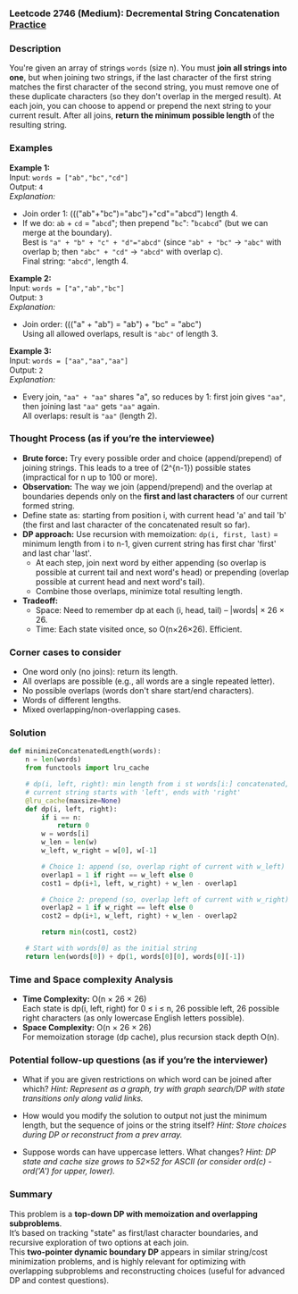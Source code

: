 ### Leetcode 2746 (Medium): Decremental String Concatenation [Practice](https://leetcode.com/problems/decremental-string-concatenation)

### Description  
You're given an array of strings `words` (size n). You must **join all strings into one**, but when joining two strings, if the last character of the first string matches the first character of the second string, you must remove one of these duplicate characters (so they don't overlap in the merged result). At each join, you can choose to append or prepend the next string to your current result. After all joins, **return the minimum possible length** of the resulting string.

### Examples  

**Example 1:**  
Input: `words = ["ab","bc","cd"]`  
Output: `4`  
*Explanation:*
- Join order 1: ((("ab"+"bc")="abc")+"cd"="abcd") length 4.
- If we do: `ab` + `cd` = "`abcd`"; then prepend "`bc`": "`bcabcd`" (but we can merge at the boundary).  
Best is `"a" + "b" + "c" + "d"="abcd"` (since `"ab" + "bc"` → `"abc"` with overlap b; then `"abc" + "cd"` → `"abcd"` with overlap c).  
Final string: `"abcd"`, length 4.

**Example 2:**  
Input: `words = ["a","ab","bc"]`  
Output: `3`  
*Explanation:*
- Join order: ((("a" + "ab") = "ab") + "bc" = "abc")  
Using all allowed overlaps, result is `"abc"` of length 3.

**Example 3:**  
Input: `words = ["aa","aa","aa"]`  
Output: `2`  
*Explanation:*
- Every join, `"aa" + "aa"` shares "a", so reduces by 1: first join gives `"aa"`, then joining last `"aa"` gets `"aa"` again.  
All overlaps: result is `"aa"` (length 2).

### Thought Process (as if you’re the interviewee)  
- **Brute force:** Try every possible order and choice (append/prepend) of joining strings. This leads to a tree of \(2^{n-1}\) possible states (impractical for n up to 100 or more).
- **Observation:** The way we join (append/prepend) and the overlap at boundaries depends only on the **first and last characters** of our current formed string.
- Define state as: starting from position i, with current head 'a' and tail 'b' (the first and last character of the concatenated result so far).
- **DP approach:** Use recursion with memoization: `dp(i, first, last)` = minimum length from i to n-1, given current string has first char 'first' and last char 'last'.
    - At each step, join next word by either appending (so overlap is possible at current tail and next word's head) or prepending (overlap possible at current head and next word's tail).
    - Combine those overlaps, minimize total resulting length.
- **Tradeoff:**  
    - Space: Need to remember dp at each (i, head, tail) – |words| × 26 × 26.  
    - Time: Each state visited once, so O(n×26×26). Efficient.

### Corner cases to consider  
- One word only (no joins): return its length.
- All overlaps are possible (e.g., all words are a single repeated letter).
- No possible overlaps (words don't share start/end characters).
- Words of different lengths.
- Mixed overlapping/non-overlapping cases.

### Solution

```python
def minimizeConcatenatedLength(words):
    n = len(words)
    from functools import lru_cache

    # dp(i, left, right): min length from i st words[i:] concatenated,
    # current string starts with 'left', ends with 'right'
    @lru_cache(maxsize=None)
    def dp(i, left, right):
        if i == n:
            return 0
        w = words[i]
        w_len = len(w)
        w_left, w_right = w[0], w[-1]

        # Choice 1: append (so, overlap right of current with w_left)
        overlap1 = 1 if right == w_left else 0
        cost1 = dp(i+1, left, w_right) + w_len - overlap1

        # Choice 2: prepend (so, overlap left of current with w_right)
        overlap2 = 1 if w_right == left else 0
        cost2 = dp(i+1, w_left, right) + w_len - overlap2

        return min(cost1, cost2)

    # Start with words[0] as the initial string
    return len(words[0]) + dp(1, words[0][0], words[0][-1])
```

### Time and Space complexity Analysis  

- **Time Complexity:** O(n × 26 × 26)  
  Each state is dp(i, left, right) for 0 ≤ i ≤ n, 26 possible left, 26 possible right characters (as only lowercase English letters possible).
- **Space Complexity:** O(n × 26 × 26)  
  For memoization storage (dp cache), plus recursion stack depth O(n).

### Potential follow-up questions (as if you’re the interviewer)  

- What if you are given restrictions on which word can be joined after which?
  *Hint: Represent as a graph, try with graph search/DP with state transitions only along valid links.*

- How would you modify the solution to output not just the minimum length, but the sequence of joins or the string itself?
  *Hint: Store choices during DP or reconstruct from a prev array.*

- Suppose words can have uppercase letters. What changes?
  *Hint: DP state and cache size grows to 52×52 for ASCII (or consider ord(c) - ord('A') for upper, lower).*

### Summary
This problem is a **top-down DP with memoization and overlapping subproblems**.  
It’s based on tracking "state" as first/last character boundaries, and recursive exploration of two options at each join.  
This **two-pointer dynamic boundary DP** appears in similar string/cost minimization problems, and is highly relevant for optimizing with overlapping subproblems and reconstructing choices (useful for advanced DP and contest questions).